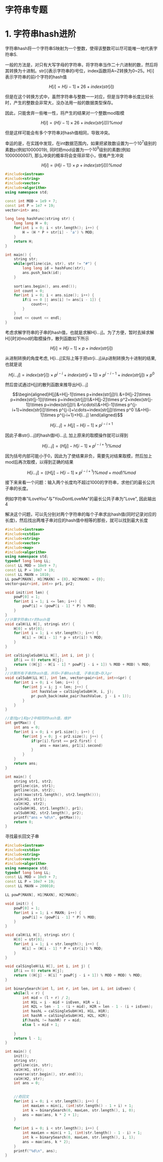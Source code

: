 # 字符串专题

# 1.  字符串hash进阶

字符串hash将一个字符串S映射为一个整数，使得该整数可以尽可能唯一地代表字符串S.

一般的方法是，对只有大写字母的字符串，将字符串当作二十六进制的数，然后将其转换为十进制。str[i]表示字符串的i号位，index函数将A~Z转换为0~25。H[i]表示字符串的前i个字符的hash值

$$H[i]=H[i-1]\times 26+index(str[i])$$

但是在这个转换方式中，虽然字符串与整数一一对应，但是当字符串长度比较长时，产生的整数会非常大，没办法用一般的数据类型保存。

因此，只能舍弃一些唯一性，将产生的结果对一个整数mod取模

$$H[i]=(H[i-1]\times 26+index(str[i])) \%mod$$

但是这样可能会有多个字符串对hash值相同，导致冲突。

幸运的是，在实践中发现，在int数据范围内，如果把紧致数设置为一个$10^7$级别的素数p(例如10000019), 同时把mod设置为一个$10^9$级别的素数(例如1000000007), 那么冲突的概率将会变得非常小，很难产生冲突

$$H[i]=(H[i-1])\times p+index(str[i]))\% mod$$



```cpp
#include<iostream>
#include<string>
#include<vector>
#include<algorithm>
using namespace std;

const int MOD = 1e9 + 7;
const int P = 1e7 + 19;
vector<int> ans;

long long hashFunc(string str) {
    long long H = 0;
    for(int i = 0; i < str.length(); i++) {
        H = (H * P + str[i] - 'a') % MOD;
    }
    return H;
}

int main() {
    string str;
    while(getline(cin, str), str != "#") {
        long long id = hashFunc(str);
        ans.push_back(id);
    }
    
    sort(ans.begin(), ans.end());
    int count = 0;
    for(int i = 0; i < ans.size(); i++) {
        if(i == 0 || ans[i] != ans[i - 1]) {
            count++;
        }
    }
    cout << count << endl;
}
```

考虑求解字符串的子串的hash值，也就是求解H[i...j]。为了方便，暂时去掉求解H[i]时对mod的取模操作，散列函数如下所示

$$H[i]=H[i-1]\times p+index(str[i])$$

从进制转换的角度考虑, H[i...j]实际上等于把str[i...j]从p进制转换为十进制的结果, 也就是说

$$H[i...j]=index(str[i])\times p^{j-i}+index(str[i+1])\times p^{j-i-1}+index(str[j])\times p^0$$

然后尝试通过H[j]的散列函数来推导出H[i...j]

$$\begin{aligned}H[j]&=H[j-1]\times p+index(str[j])\\ &=(H[j-2]\times p+index(str[j-1]))\times p+index(str[j])\\&=H[j-2]\times p^2+index(str[j-1])\times p+index(str[j])\\ &=\cdots\\&=H[i-1]\times p^{j-i+1}+index(str[i])\times p^{j-i}+\cdots+index(str[j])\times p^0 \\&=H[i-1]\times p^{j-i+1}+H[i...j] \end{aligned}$$



$$H[i...j]=H[j]-H[i-1]\times p^{j-i+1}$$

因此子串str[i...j]的hash值H[i...j], 加上原来的取模操作就可以得到

$$H[i...j]=(H[j]-H[i-1]\times p^{j-i+1})\% mod$$

因为括号内部可能小于0，因此为了使结果非负，需要先对结果取模，然后加上mod后再次取模，以得到正确的结果

$$H[i...j]=((H[j]-H[i-1]\times p^{j-i+1})\%mod+mod)\%mod$$



接下来来看一个问题：输入两个长度均不超过1000的字符串，求他们的最长公共子串的长度。

例如字符串"ILoveYou"与"YouDontLoveMe"的最长公共子串为"Love", 因此输出4

解决这个问题，可以先分别对两个字符串的每个子串求出hash值(同时记录对应的长度)，然后找出两堆子串对应的hash值中相等的那些，就可以找到最大长度

```cpp
#include<iostream>
#include<cstdio>
#include<string>
#include<vector>
#include<map>
#include<algorithm>
using namespace std;
typedef long long LL;
const LL MOD = 10e9 + 7;
const LL P = 10e7 + 19;
const LL MAXN = 1010;
LL powP[MAXN], H1[MAXN] = {0}, H2[MAXN] = {0};
vector<pair<int, int>> pr1, pr2;

void init(int len) {
    powP[0] = 1;
    for(int i = 1; i <= len; i++) {
        powP[i] = (powP[i - 1] * P) % MOD;
    }
}
//计算字符串str的hash值
void calH(LL H[], string& str) {
    H[0] = str[0];
    for(int i = 1; i < str.length(); i++) {
        H[i] = (H[i - 1] * p + str[i]) % MOD;
    }
}

int calSingleSubH(LL H[], int i, int j) {
    if(i == 0) return H[j];
    return ((H[j] - H[i - 1] * powP[j - i + 1]) % MOD + MOD) % MOD;
}
//计算所有子串的hash值，并将<子串hash值, 子串长度>存入pr
void calSubH(LL H[], int len, vector<pair<int, int>>&pr) {
    for(int i = 0; i < len; i++) {
        for(int j = i; j < len; j++) {
            int hasValue = calSingleSubH(H, i, j);
            pr.push_back(make_pair(hashValue, j - i + 1));
        }
    }
}

//查找pr1和pr2中相同的hash值，维护
int getMax() {
    int ans = 0;
    for(int i = 0; i < pr1.size(); i++) {
        for(int j = 0; j < pr2.size(); j++) {
            if(pr[i].first == pr2.first) {
                ans = max(ans, pr1[i].second)
            }
        }
    }
    return ans;
}

int main() {
    string str1, str2;
    getline(cin, str1);
    getline(cin, str2);
    init(max(str1.length(), str2.length()));
    calH(H1, str1);
    calH(H2, str2);
    calSubH(H1, str1.length(), pr1);
    calSubH(H2, str2.length(), pr2);
    printf("ans = %d\n", getMax());
    return 0;
}
```

寻找最长回文子串

```cpp
#include<iostream>
#include<cstdio>
#include<string>
#include<vector>
#include<algorithm>
using namespace std;
typedef long long LL;
const LL MOD = 10e9 + 7;
const LL P = 10e7 + 19;
const LL MAXN = 200010;

LL powP[MAXN], H1[MAXN], H2[MAXN];

void init() {
    powP[0] = 1;
    for(int i = 1; i < MAXN; i++) {
        powP[i] = (powP[i - 1] * P) % MOD;
    }
}

void calH(LL H[], string& str) {
    H[0] = str[0];
	for(int i = 1; i < str.length(); i++) {
        H[i] = (H[i - 1] * P + str[i]) % MOD;
    }
}

void calSingleH(LL H[], int i, int j) {
    if(i == 0) return H[j];
    return ((H[j] - H[i] * powP[j - i + 1]) % MOD + MOD) % MOD;
}

int binarySearch(int l, int r, int len, int i, int isEven) {
    while(l < r) {
        int mid = (l + r) / 2;
        int H1L = i - mid + isEven, H1R = i;
        int H2L = len - 1 - (i + mid), H2R = len - 1 - (i + isEven);
        int hashL = calSingleSubH(H1, H1L, H1R);
        int hashR = calSingleSubH(H1, H2L, H2R);
        if(hashL != hashR) r = mid;
        else l = mid + 1;
        
    }
    return l - 1;
}

int main() {
    init();
    string str;
    getline(cin, str);
    calH(H1, str);
    reverse(str.begin(), str.end());
    calH(H2, str);
    int ans = 0;
    
    
    //奇回文
    for(int i = 0; i < str.length(); i++) {
        int maxLen = min(i, (int)str.length() - 1 + i) + 1;
        int k = binarySearch(0, maxLen, str.length(), i, 0);
        ans = max(ans, k * 2 + 1);
    }
    
    for(int i = 0; i < str.length(); i++) {
        int maxLen = min(i + 1, (int)str.length() - 1 - i) + 1;
        int k = binarySearch(0, maxLen, str.length(), i, 1);
        ans = max(ans, k * 2);
    }
    printf("%d\n", ans);
}
```

